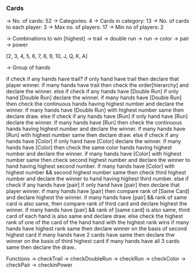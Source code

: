 ### Cards 


-> No. of cards: 52
-> Categories: 4
-> Cards in category: 13
-> No. of cards to each player: 3
-> Max no. of players: 17
-> Min no of players: 2

-> Combinations to win [highest]
    -> trail 
    -> double run
    -> run
    -> color
    -> pair
    -> power



[2, 3, 4, 5, 6, 7, 8, 9, 10, J, Q, K, A]



-> Group of hands 

if
    check if any hands have trail?
        if only hand have trail then declare that player winner.
        if many hands have trail then check the order[hierarchy] and declare the winner.
else if
    check if any hands have [Double Run]
        if only hand [Double Run] declare the winner.
        if many hands have [Double Run] then check the continuous hands having highest number and declare the winner.
        if many hands have [Double Run] with highest number same then declare draw.
else if 
    check if any hands have [Run]
        if only hand have [Run] declare the winner.
        if many hands have [Run] then check the continuous hands having highest number and declare the winner.
        if many hands have [Run] with highest number same then declare draw.
else if
    check if any hands have [Color]
        if only hand have [Color] declare the winner.
        if many hands have [Color] then check the same color hands having highest number and declare the winner.
        if many hands have [Color] with highest number same then check second highest number and declare the winner to hand having highest second number.
        if many hands have [Color] with highest number && second highest number same then check third highest number and declare the winner to hand having highest third number.
else if 
    check if any hands have [pair]
        if only hand have [pair] then declare that player winner.
        if many hands have [pair] then compare rank of [Same Card] and declare highest the winner.
        if many hands have [pair] && rank of same card is also same, then compare rank of third card and declare highest the winner.
        if many hands have [pair] && rank of [same card] is also same, third card of each hand is also same and declare draw.
else
    check the highest rank of one of the card of the hand 
    hand with the highest rank wins 
    if many hands have highest rank same then declare winner on the basis of second highest card
    if many hands have 2 cards have same then declare thw winner on the basis of third highest card
    if many hands have all 3 cards same then declare the draw..



Functions
    -> checkTrail
    -> checkDoubleRun
    -> checkRun
    -> checkColor
    -> checkPair
    -> checkinPower